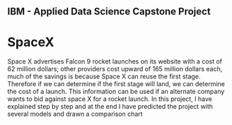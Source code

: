 ## IBM - Applied Data Science Capstone Project

# SpaceX
Space X advertises Falcon 9 rocket launches on its website with a cost of 62 million dollars; other providers cost upward of 165 million dollars each, much of the savings is because Space X can reuse the first stage. Therefore if we can determine if the first stage will land, we can determine the cost of a launch. This information can be used if an alternate company wants to bid against space X for a rocket launch. 
In this project,
I have explained step by step and at the end I have predicted the project with several models and drawn a comparison chart

